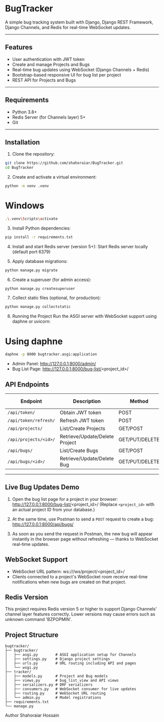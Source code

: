 # BugTracker

A simple bug tracking system built with Django, Django REST Framework, Django Channels, and Redis for real-time WebSocket updates.

---

## Features

- User authentication with JWT token
- Create and manage Projects and Bugs
- Real-time bug updates using WebSocket (Django Channels + Redis)
- Bootstrap-based responsive UI for bug list per project
- REST API for Projects and Bugs

---

## Requirements

- Python 3.8+
- Redis Server (for Channels layer) 5+
- Git

---

## Installation

1. Clone the repository:

```bash
git clone https://github.com/shahoraiar/BugTracker.git
cd BugTracker
```

2. Create and activate a virtual environment:
 ```bash
python -m venv .venv
```

# Windows
```bash
.\.venv\Scripts\activate
```

3. Install Python dependencies:
```bash
pip install -r requirements.txt
```

4. Install and start Redis server (version 5+):
Start Redis server locally (default port 6379)

5. Apply database migrations:
```bash
python manage.py migrate
```

6. Create a superuser (for admin access):
```bash
python manage.py createsuperuser
```

7. Collect static files (optional, for production):
```bash
python manage.py collectstatic
```

8. Running the Project
Run the ASGI server with WebSocket support using daphne or uvicorn:
# Using daphne
```bash
daphne -p 8000 bugtracker.asgi:application
```

- Admin Panel: http://127.0.0.1:8000/admin/
- Bug List Page: http://127.0.0.1:8000/bug-list/<project_id>/

## API Endpoints
| Endpoint              | Description                    | Method         | Auth Required |
| --------------------- | ------------------------------ | -------------- | ------------- |
| `/api/token/`         | Obtain JWT token               | POST           | No            |
| `/api/token/refresh/` | Refresh JWT token              | POST           | No            |
| `/api/projects/`      | List/Create Projects           | GET/POST       | Yes           |
| `/api/projects/<id>/` | Retrieve/Update/Delete Project | GET/PUT/DELETE | Yes           |
| `/api/bugs/`          | List/Create Bugs               | GET/POST       | Yes           |
| `/api/bugs/<id>/`     | Retrieve/Update/Delete Bug     | GET/PUT/DELETE | Yes           |

---
## Live Bug Updates Demo
1. Open the bug list page for a project in your browser:
   http://127.0.0.1:8000/bug-list/<project_id>/
   (Replace `<project_id>` with an actual project ID from your database.)

2. At the same time, use Postman to send a `POST` request to create a bug:
  http://127.0.0.1:8000/api/bugs/

3. As soon as you send the request in Postman, the new bug will appear instantly in the browser page without refreshing — thanks to WebSocket real-time updates.

## WebSocket Support
- WebSocket URL pattern: ws://<host>/ws/project/<project_id>/
- Clients connected to a project's WebSocket room receive real-time notifications when new bugs are created on that project.

## Redis Version
This project requires Redis version 5 or higher to support Django Channels' channel layer features correctly. Lower versions may cause errors such as unknown command 'BZPOPMIN'.


## Project Structure

```text
bugtracker/
├── bugtracker/
│   ├── asgi.py        # ASGI application setup for Channels
│   ├── settings.py    # Django project settings
│   ├── urls.py        # URL routing including API and pages
│   └── wsgi.py
├── tracker/
│   ├── models.py      # Project and Bug models
│   ├── views.py       # bug_list_view and API views
│   ├── serializers.py # DRF serializers
│   ├── consumers.py   # WebSocket consumer for live updates
│   ├── routing.py     # WebSocket URL routing
│   └── admin.py       # Model registrations
├── requirements.txt
└── manage.py
```



Author
Shahoraiar Hossain
